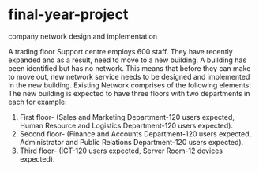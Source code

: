 # final-year-project
company network design and implementation

A trading floor Support centre employs 600 staff. They have recently expanded and as a result, need to move to a new building. A building has been identified but has no network. This means that before they can make to move out, new network service needs to be designed and implemented in the new building. Existing Network comprises of the following elements: The new building is expected to have three floors with two departments in each for example:

1. First floor- (Sales and Marketing Department-120 users expected, Human Resource and Logistics Department-120 users expected).
2. Second floor- (Finance and Accounts Department-120 users expected, Administrator and Public Relations Department-120 users expected).
3. Third floor- (ICT-120 users expected, Server Room-12 devices expected).
